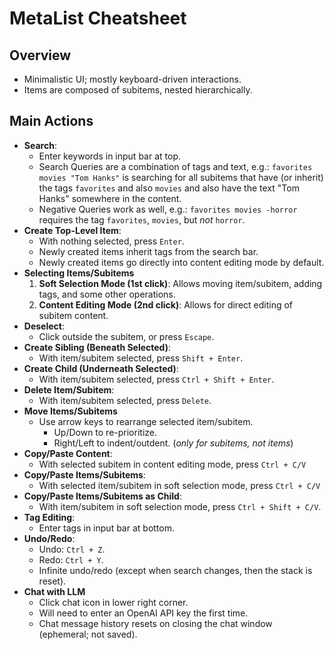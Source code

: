 # MetaList Cheatsheet

## Overview
- Minimalistic UI; mostly keyboard-driven interactions.
- Items are composed of subitems, nested hierarchically.

## Main Actions
- **Search**: 
  - Enter keywords in input bar at top.
  - Search Queries are a combination of tags and text, e.g.: 
`favorites movies "Tom Hanks"` is searching for all subitems that have
(or inherit) the tags `favorites` and also `movies` and also have the text 
"Tom Hanks" somewhere in the content.
  - Negative Queries work as well, e.g.:
`favorites movies -horror` requires the tag `favorites`, `movies`, but *not* `horror`.
- **Create Top-Level Item**: 
  - With nothing selected, press `Enter`.
  - Newly created items inherit tags from the search bar.
  - Newly created items go directly into content editing mode by default.
- **Selecting Items/Subitems**
  1. **Soft Selection Mode (1st click)**: Allows moving item/subitem, adding tags, and some other operations.
  2. **Content Editing Mode (2nd click)**: Allows for direct editing of subitem content.
- **Deselect**: 
  - Click outside the subitem, or press `Escape`.
- **Create Sibling (Beneath Selected)**: 
  - With item/subitem selected, press `Shift + Enter`.
- **Create Child (Underneath Selected)**: 
  - With item/subitem selected, press `Ctrl + Shift + Enter`.
- **Delete Item/Subitem**: 
  - With item/subitem selected, press `Delete`.
- **Move Items/Subitems**
  - Use arrow keys to rearrange selected item/subitem.
    - Up/Down to re-prioritize.
    - Right/Left to indent/outdent. (*only for subitems, not items*)
- **Copy/Paste Content**: 
  - With selected subitem in content editing mode, press `Ctrl + C/V`
- **Copy/Paste Items/Subitems**: 
   - With selected item/subitem in soft selection mode, press `Ctrl + C/V`
- **Copy/Paste Items/Subitems as Child**: 
  - With item/subitem in soft selection mode, press `Ctrl + Shift + C/V`.
- **Tag Editing**: 
  - Enter tags in input bar at bottom.
- **Undo/Redo**:
  - Undo: `Ctrl + Z`.
  - Redo: `Ctrl + Y`.
  - Infinite undo/redo (except when search changes, then the stack is reset).
- **Chat with LLM**
  - Click chat icon in lower right corner.
  - Will need to enter an OpenAI API key the first time.
  - Chat message history resets on closing the chat window (ephemeral; not saved).
